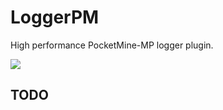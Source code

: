 # LoggerPM
High performance PocketMine-MP logger plugin.

[![](https://poggit.pmmp.io/ci.badge/PJZ9n/LoggerPM/LoggerPM)](https://poggit.pmmp.io/ci/PJZ9n/LoggerPM)

## TODO